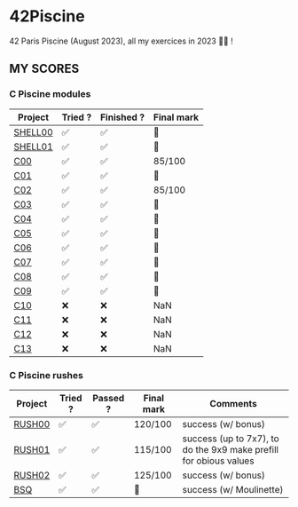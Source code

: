 # 42Piscine
 42 Paris Piscine (August 2023), all my exercices in 2023 👨‍💻 !

 ## MY SCORES
### C Piscine modules

<div align="center">

| Project                                                   | Tried ? | Finished ? | Final mark |
| --------------------------------------------------------- | ------- | ---------- | ---------- |
| [SHELL00](https://github.com/xmesky/42Piscine/tree/main/shell-00)    | ✅      | ✅         | 💯          |
| [SHELL01](https://github.com/xmesky/42Piscine/tree/main/shell-01)     | ✅      | ✅         | 💯          |
| [C00](https://github.com/xmesky/42Piscine/tree/main/c-00)             | ✅      | ✅         | 85/100          |
| [C01](https://github.com/xmesky/42Piscine/tree/main/c-01)             | ✅      | ✅         | 💯          |
| [C02](https://github.com/xmesky/42Piscine/tree/main/c-02)             | ✅      | ✅         |  85/100    |
| [C03](https://github.com/xmesky/42Piscine/tree/main/c-03)             | ✅      | ✅         | 💯          |
| [C04](https://github.com/xmesky/42Piscine/tree/main/c-04)             | ✅      | ✅         | 💯          |
| [C05](https://github.com/xmesky/42Piscine/tree/main/c-05)             | ✅      | ✅         |  💯    |
| [C06](https://github.com/xmesky/42Piscine/tree/main/c-06)             | ✅      | ✅         | 💯          |
| [C07](https://github.com/xmesky/42Piscine/tree/main/c-07)             | ✅      | ✅         |  💯    |
| [C08](https://github.com/xmesky/42Piscine/tree/main/c-08)             | ✅      | ✅         | 💯          |
| [C09](https://github.com/xmesky/42Piscine/tree/main/c-09)             | ✅      | ✅         | 💯          |
| [C10](https://github.com/xmesky/42Piscine/tree/main/c-10)             | ❌      | ❌         |  NaN   |
| [C11](https://github.com/xmesky/42Piscine/tree/main/c-11)             | ❌      | ❌         | NaN          |
| [C12](https://github.com/xmesky/42Piscine/tree/main/c-12)             | ❌      | ❌         |  NaN    |
| [C13](https://github.com/xmesky/42Piscine/tree/main/c-13)             | ❌      | ❌         |  NaN    |

</div>

### C Piscine rushes

<div align="center">

| Project                                              | Tried ? | Passed ? | Final mark | Comments  |
| ---------------------------------------------------- | ------- | -------- | ---------- | --------- |
| [RUSH00](https://github.com/xmesky/42Piscine/tree/main/rush-00) | ✅      | ✅       |  120/100    | success (w/ bonus)    |
| [RUSH01](https://github.com/xmesky/42Piscine/tree/main/rush-01) | ✅      | ✅       |   115/100    | success (up to 7x7), to do the 9x9 make prefill for obious values    |
| [RUSH02](https://github.com/xmesky/42Piscine/tree/main/rush-02) | ✅      | ✅       |   125/100    | success (w/ bonus)   |
| [BSQ](https://github.com/xmesky/42Piscine/tree/main/BSQ)                                                  | ✅      | ✅       |  💯    | success (w/ Moulinette) |

</div>
